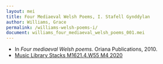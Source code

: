 ```yaml
---
layout: mei
title: Four Mediaeval Welsh Poems, I. Stafell Gynddylan
author: Williams, Grace
permalink: /williams-welsh-poems-i/
document: williams_four_mediaeval_welsh_poems_001.mei
---
```


- In *Four mediaeval Welsh poems.* Oriana Publications, 2010.
- <a href="https://tufts.primo.exlibrisgroup.com/permalink/01TUN_INST/1kc9gia/alma991018677497103851" target="_blank">Music Library Stacks M1621.4.W55 M4 2020</a>
